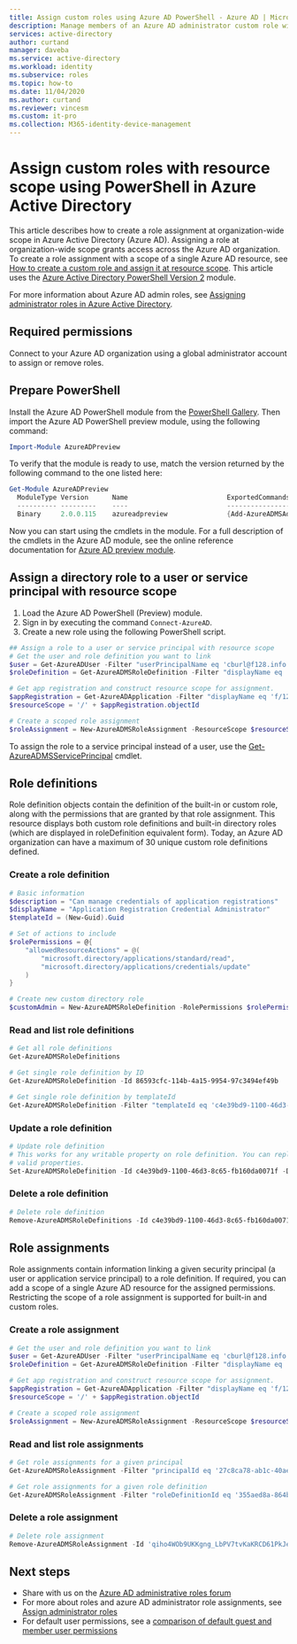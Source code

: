 ```yaml
---
title: Assign custom roles using Azure AD PowerShell - Azure AD | Microsoft Docs
description: Manage members of an Azure AD administrator custom role with Azure AD PowerShell.
services: active-directory
author: curtand
manager: daveba
ms.service: active-directory
ms.workload: identity
ms.subservice: roles
ms.topic: how-to
ms.date: 11/04/2020
ms.author: curtand
ms.reviewer: vincesm
ms.custom: it-pro
ms.collection: M365-identity-device-management
---
```

# Assign custom roles with resource scope using PowerShell in Azure Active Directory

This article describes how to create a role assignment at organization-wide scope in Azure Active Directory (Azure AD). Assigning a role at organization-wide scope grants access across the Azure AD organization. To create a role assignment with a scope of a single Azure AD resource, see [How to create a custom role and assign it at resource scope](custom-create.md). This article uses the [Azure Active Directory PowerShell Version 2](/powershell/module/azuread/#directory_roles) module.

For more information about Azure AD admin roles, see [Assigning administrator roles in Azure Active Directory](permissions-reference.md).

## Required permissions

Connect to your Azure AD organization using a global administrator account to assign or remove roles.

## Prepare PowerShell

Install the Azure AD PowerShell module from the [PowerShell Gallery](https://www.powershellgallery.com/packages/AzureADPreview). Then import the Azure AD PowerShell preview module, using the following command:

``` PowerShell
Import-Module AzureADPreview
```

To verify that the module is ready to use, match the version returned by the following command to the one listed here:

``` PowerShell
Get-Module AzureADPreview
  ModuleType Version      Name                         ExportedCommands
  ---------- ---------    ----                         ----------------
  Binary     2.0.0.115    azureadpreview               {Add-AzureADMSAdministrati...}
```

Now you can start using the cmdlets in the module. For a full description of the cmdlets in the Azure AD module, see the online reference documentation for [Azure AD preview module](https://www.powershellgallery.com/packages/AzureADPreview).

## Assign a directory role to a user or service principal with resource scope

1. Load the Azure AD PowerShell (Preview) module.
1. Sign in by executing the command `Connect-AzureAD`.
1. Create a new role using the following PowerShell script.

``` PowerShell
## Assign a role to a user or service principal with resource scope
# Get the user and role definition you want to link
$user = Get-AzureADUser -Filter "userPrincipalName eq 'cburl@f128.info'"
$roleDefinition = Get-AzureADMSRoleDefinition -Filter "displayName eq 'Application Support Administrator'"

# Get app registration and construct resource scope for assignment.
$appRegistration = Get-AzureADApplication -Filter "displayName eq 'f/128 Filter Photos'"
$resourceScope = '/' + $appRegistration.objectId

# Create a scoped role assignment
$roleAssignment = New-AzureADMSRoleAssignment -ResourceScope $resourceScope -RoleDefinitionId $roleDefinition.Id -PrincipalId $user.objectId
```

To assign the role to a service principal instead of a user, use the [Get-AzureADMSServicePrincipal](/powershell/module/azuread/get-azureadserviceprincipal) cmdlet.

## Role definitions

Role definition objects contain the definition of the built-in or custom role, along with the permissions that are granted by that role assignment. This resource displays both custom role definitions and built-in directory roles (which are displayed in roleDefinition equivalent form). Today, an Azure AD organization can have a maximum of 30 unique custom role definitions defined.

### Create a role definition

``` PowerShell
# Basic information
$description = "Can manage credentials of application registrations"
$displayName = "Application Registration Credential Administrator"
$templateId = (New-Guid).Guid

# Set of actions to include
$rolePermissions = @{
    "allowedResourceActions" = @(
        "microsoft.directory/applications/standard/read",
        "microsoft.directory/applications/credentials/update"
    )
}

# Create new custom directory role
$customAdmin = New-AzureADMSRoleDefinition -RolePermissions $rolePermissions -DisplayName $displayName -Description $description -TemplateId $templateId -IsEnabled $true
```

### Read and list role definitions

``` PowerShell
# Get all role definitions
Get-AzureADMSRoleDefinitions

# Get single role definition by ID
Get-AzureADMSRoleDefinition -Id 86593cfc-114b-4a15-9954-97c3494ef49b

# Get single role definition by templateId
Get-AzureADMSRoleDefinition -Filter "templateId eq 'c4e39bd9-1100-46d3-8c65-fb160da0071f'"
```

### Update a role definition

``` PowerShell
# Update role definition
# This works for any writable property on role definition. You can replace display name with other
# valid properties.
Set-AzureADMSRoleDefinition -Id c4e39bd9-1100-46d3-8c65-fb160da0071f -DisplayName "Updated DisplayName"
```

### Delete a role definition

``` PowerShell
# Delete role definition
Remove-AzureADMSRoleDefinitions -Id c4e39bd9-1100-46d3-8c65-fb160da0071f
```

## Role assignments

Role assignments contain information linking a given security principal (a user or application service principal) to a role definition. If required, you can add a scope of a single Azure AD resource for the assigned permissions.  Restricting the scope of a role assignment is supported for built-in and custom roles.

### Create a role assignment

``` PowerShell
# Get the user and role definition you want to link
$user = Get-AzureADUser -Filter "userPrincipalName eq 'cburl@f128.info'"
$roleDefinition = Get-AzureADMSRoleDefinition -Filter "displayName eq 'Application Support Administrator'"

# Get app registration and construct resource scope for assignment.
$appRegistration = Get-AzureADApplication -Filter "displayName eq 'f/128 Filter Photos'"
$resourceScope = '/' + $appRegistration.objectId

# Create a scoped role assignment
$roleAssignment = New-AzureADMSRoleAssignment -ResourceScope $resourceScope -RoleDefinitionId $roleDefinition.Id -PrincipalId $user.objectId
```

### Read and list role assignments

``` PowerShell
# Get role assignments for a given principal
Get-AzureADMSRoleAssignment -Filter "principalId eq '27c8ca78-ab1c-40ae-bd1b-eaeebd6f68ac'"

# Get role assignments for a given role definition 
Get-AzureADMSRoleAssignment -Filter "roleDefinitionId eq '355aed8a-864b-4e2b-b225-ea95482e7570'"
```

### Delete a role assignment

``` PowerShell
# Delete role assignment
Remove-AzureADMSRoleAssignment -Id 'qiho4WOb9UKKgng_LbPV7tvKaKRCD61PkJeKMh7Y458-1'
```

## Next steps

- Share with us on the [Azure AD administrative roles forum](https://feedback.azure.com/forums/169401-azure-active-directory?category_id=166032)
- For more about roles and azure AD administrator role assignments, see [Assign administrator roles](permissions-reference.md)
- For default user permissions, see a [comparison of default guest and member user permissions](../fundamentals/users-default-permissions.md)
